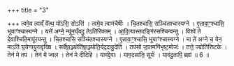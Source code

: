 +++
title = "3"

+++
त्वमे॒व त्वाव्ँ वे᳚त्थ॒ यो॑ऽसि॒ सोऽसि॑ । त्वमे॒व त्वाम॑चैषीः । चि॒तश्चासि॒ सञ्चि॑तश्चास्यग्ने । ए॒तावा॒ꣳ॒श्चासि॒  भूयाꣳ॑श्चास्यग्ने । यत्ते॑ अग्ने॒ न्यू॑न॒य्ँयदु॒ तेऽति॑रिक्तम् । आ॒दि॒त्यास्तदङ्गि॑रसश्चिन्वन्तु । विश्वे॑ ते दे॒वाश्चिति॒मापू॑रयन्तु  । चि॒तश्चासि॒ सञ्चि॑तश्चास्यग्ने । ए॒तावा॒ꣳ॒श्चासि॒ भूयाꣳ॑श्चास्यग्ने । मा ते॑ अग्ने च॒ येन॒ माऽति॑ च॒येनायु॒रावृ॑ख्षि ।  सर्वे॑षा॒ञ्ज्योति॑षा॒ञ्ज्योति॒र्यद॒दावु॒देति॑ । तप॑सो जा॒तमनि॑भृष्ट॒मोजः॑ । तत्ते॒ ज्योति॑रिष्टके । तेन॑ मे तप । तेन॑ मे  ज्वल । तेन॑ मे दीदिहि । याव॑द्दे॒वाः । याव॒दसा॑ति॒ सूर्यः॑ । याव॑दु॒तापि॒ ब्रह्म॑ ॥ 6 ॥


